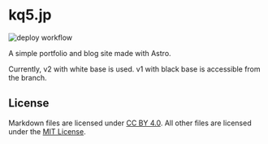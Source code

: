 # kq5.jp

![deploy workflow](https://github.com/kq5y/blog/actions/workflows/deploy.yml/badge.svg)

A simple portfolio and blog site made with Astro.

Currently, v2 with white base is used. v1 with black base is accessible from the branch.

## License

Markdown files are licensed under [CC BY 4.0](https://creativecommons.org/licenses/by/4.0/deed).
All other files are licensed under the [MIT License](LICENSE).
